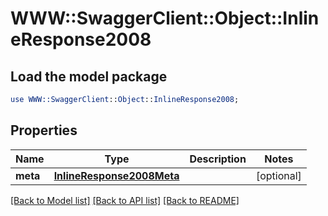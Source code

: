 # WWW::SwaggerClient::Object::InlineResponse2008

## Load the model package
```perl
use WWW::SwaggerClient::Object::InlineResponse2008;
```

## Properties
Name | Type | Description | Notes
------------ | ------------- | ------------- | -------------
**meta** | [**InlineResponse2008Meta**](InlineResponse2008Meta.md) |  | [optional] 

[[Back to Model list]](../README.md#documentation-for-models) [[Back to API list]](../README.md#documentation-for-api-endpoints) [[Back to README]](../README.md)


